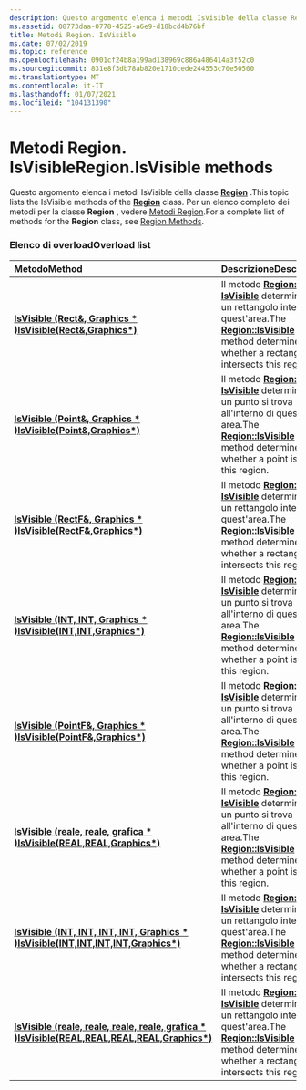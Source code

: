 ```yaml
---
description: Questo argomento elenca i metodi IsVisible della classe Region. Per un elenco completo dei metodi per la classe Region, vedere Metodi Region.
ms.assetid: 08773daa-0778-4525-a6e9-d18bcd4b76bf
title: Metodi Region. IsVisible
ms.date: 07/02/2019
ms.topic: reference
ms.openlocfilehash: 0901cf24b8a199ad138969c886a486414a3f52c0
ms.sourcegitcommit: 831e8f3db78ab820e1710cede244553c70e50500
ms.translationtype: MT
ms.contentlocale: it-IT
ms.lasthandoff: 01/07/2021
ms.locfileid: "104131390"
---
```

# <a name="regionisvisible-methods"></a><span data-ttu-id="79cfd-104">Metodi Region. IsVisible</span><span class="sxs-lookup"><span data-stu-id="79cfd-104">Region.IsVisible methods</span></span>

<span data-ttu-id="79cfd-105">Questo argomento elenca i metodi IsVisible della classe [**Region**](/windows/win32/api/gdiplusheaders/nl-gdiplusheaders-region) .</span><span class="sxs-lookup"><span data-stu-id="79cfd-105">This topic lists the IsVisible methods of the [**Region**](/windows/win32/api/gdiplusheaders/nl-gdiplusheaders-region) class.</span></span> <span data-ttu-id="79cfd-106">Per un elenco completo dei metodi per la classe **Region** , vedere [Metodi Region](-gdiplus-class-region-methods.md).</span><span class="sxs-lookup"><span data-stu-id="79cfd-106">For a complete list of methods for the **Region** class, see [Region Methods](-gdiplus-class-region-methods.md).</span></span>

### <a name="overload-list"></a><span data-ttu-id="79cfd-107">Elenco di overload</span><span class="sxs-lookup"><span data-stu-id="79cfd-107">Overload list</span></span>



| <span data-ttu-id="79cfd-108">Metodo</span><span class="sxs-lookup"><span data-stu-id="79cfd-108">Method</span></span>                                                                                                                                | <span data-ttu-id="79cfd-109">Descrizione</span><span class="sxs-lookup"><span data-stu-id="79cfd-109">Description</span></span>                                                                                                                                                                                |
|:--------------------------------------------------------------------------------------------------------------------------------------|:-------------------------------------------------------------------------------------------------------------------------------------------------------------------------------------------|
| <span data-ttu-id="79cfd-110">[**IsVisible (Rect&, Graphics \* )**](/windows/win32/api/gdiplusheaders/nf-gdiplusheaders-region-isvisible(inconstrect__inconstgraphics))</span><span class="sxs-lookup"><span data-stu-id="79cfd-110">[**IsVisible(Rect&,Graphics\*)**](/windows/win32/api/gdiplusheaders/nf-gdiplusheaders-region-isvisible(inconstrect__inconstgraphics))</span></span>                                          | <span data-ttu-id="79cfd-111">Il metodo [**Region:: IsVisible**](/windows/win32/api/gdiplusheaders/nf-gdiplusheaders-region-isvisible(inconstrect__inconstgraphics)) determina se un rettangolo interseca quest'area.</span><span class="sxs-lookup"><span data-stu-id="79cfd-111">The [**Region::IsVisible**](/windows/win32/api/gdiplusheaders/nf-gdiplusheaders-region-isvisible(inconstrect__inconstgraphics)) method determines whether a rectangle intersects this region.</span></span><br/>                            |
| <span data-ttu-id="79cfd-112">[**IsVisible (Point&, Graphics \* )**](/windows/win32/api/gdiplusheaders/nf-gdiplusheaders-region-isvisible(inconstpoint__inconstgraphics))</span><span class="sxs-lookup"><span data-stu-id="79cfd-112">[**IsVisible(Point&,Graphics\*)**](/windows/win32/api/gdiplusheaders/nf-gdiplusheaders-region-isvisible(inconstpoint__inconstgraphics))</span></span>                                       | <span data-ttu-id="79cfd-113">Il metodo [**Region:: IsVisible**](/windows/win32/api/gdiplusheaders/nf-gdiplusheaders-region-isvisible(inconstpoint__inconstgraphics)) determina se un punto si trova all'interno di questa area.</span><span class="sxs-lookup"><span data-stu-id="79cfd-113">The [**Region::IsVisible**](/windows/win32/api/gdiplusheaders/nf-gdiplusheaders-region-isvisible(inconstpoint__inconstgraphics)) method determines whether a point is inside this region.</span></span><br/>                               |
| <span data-ttu-id="79cfd-114">[**IsVisible (RectF&, Graphics \* )**](/windows/win32/api/gdiplusheaders/nf-gdiplusheaders-region-isvisible(inconstrectf__inconstgraphics))</span><span class="sxs-lookup"><span data-stu-id="79cfd-114">[**IsVisible(RectF&,Graphics\*)**](/windows/win32/api/gdiplusheaders/nf-gdiplusheaders-region-isvisible(inconstrectf__inconstgraphics))</span></span>                                        | <span data-ttu-id="79cfd-115">Il metodo [**Region:: IsVisible**](/windows/win32/api/gdiplusheaders/nf-gdiplusheaders-region-isvisible(inconstrectf__inconstgraphics)) determina se un rettangolo interseca quest'area.</span><span class="sxs-lookup"><span data-stu-id="79cfd-115">The [**Region::IsVisible**](/windows/win32/api/gdiplusheaders/nf-gdiplusheaders-region-isvisible(inconstrectf__inconstgraphics)) method determines whether a rectangle intersects this region.</span></span><br/>                           |
| <span data-ttu-id="79cfd-116">[**IsVisible (INT, INT, Graphics \* )**](/previous-versions//ms534798(v=vs.85))</span><span class="sxs-lookup"><span data-stu-id="79cfd-116">[**IsVisible(INT,INT,Graphics\*)**](/previous-versions//ms534798(v=vs.85))</span></span>                                      | <span data-ttu-id="79cfd-117">Il metodo [**Region:: IsVisible**](/previous-versions//ms534798(v=vs.85)) determina se un punto si trova all'interno di questa area.</span><span class="sxs-lookup"><span data-stu-id="79cfd-117">The [**Region::IsVisible**](/previous-versions//ms534798(v=vs.85)) method determines whether a point is inside this region.</span></span><br/>                               |
| <span data-ttu-id="79cfd-118">[**IsVisible (PointF&, Graphics \* )**](/windows/win32/api/gdiplusheaders/nf-gdiplusheaders-region-isvisible(inconstpointf__inconstgraphics))</span><span class="sxs-lookup"><span data-stu-id="79cfd-118">[**IsVisible(PointF&,Graphics\*)**](/windows/win32/api/gdiplusheaders/nf-gdiplusheaders-region-isvisible(inconstpointf__inconstgraphics))</span></span>                                     | <span data-ttu-id="79cfd-119">Il metodo [**Region:: IsVisible**](/windows/win32/api/gdiplusheaders/nf-gdiplusheaders-region-isvisible(inconstpointf__inconstgraphics)) determina se un punto si trova all'interno di questa area.</span><span class="sxs-lookup"><span data-stu-id="79cfd-119">The [**Region::IsVisible**](/windows/win32/api/gdiplusheaders/nf-gdiplusheaders-region-isvisible(inconstpointf__inconstgraphics)) method determines whether a point is inside this region.</span></span><br/>                              |
| <span data-ttu-id="79cfd-120">[**IsVisible (reale, reale, grafica \* )**](/windows/win32/api/gdiplusheaders/nf-gdiplusheaders-region-isvisible(inreal_inreal_inconstgraphics))</span><span class="sxs-lookup"><span data-stu-id="79cfd-120">[**IsVisible(REAL,REAL,Graphics\*)**](/windows/win32/api/gdiplusheaders/nf-gdiplusheaders-region-isvisible(inreal_inreal_inconstgraphics))</span></span>                                  | <span data-ttu-id="79cfd-121">Il metodo [**Region:: IsVisible**](/windows/win32/api/gdiplusheaders/nf-gdiplusheaders-region-isvisible(inreal_inreal_inconstgraphics)) determina se un punto si trova all'interno di questa area.</span><span class="sxs-lookup"><span data-stu-id="79cfd-121">The [**Region::IsVisible**](/windows/win32/api/gdiplusheaders/nf-gdiplusheaders-region-isvisible(inreal_inreal_inconstgraphics)) method determines whether a point is inside this region.</span></span><br/>                             |
| <span data-ttu-id="79cfd-122">[**IsVisible (INT, INT, INT, INT, Graphics \* )**](/windows/win32/api/gdiplusheaders/nf-gdiplusheaders-region-isvisible(inint_inint_inint_inint_inconstgraphics))</span><span class="sxs-lookup"><span data-stu-id="79cfd-122">[**IsVisible(INT,INT,INT,INT,Graphics\*)**](/windows/win32/api/gdiplusheaders/nf-gdiplusheaders-region-isvisible(inint_inint_inint_inint_inconstgraphics))</span></span>         | <span data-ttu-id="79cfd-123">Il metodo [**Region:: IsVisible**](/windows/win32/api/gdiplusheaders/nf-gdiplusheaders-region-isvisible(inint_inint_inint_inint_inconstgraphics)) determina se un rettangolo interseca quest'area.</span><span class="sxs-lookup"><span data-stu-id="79cfd-123">The [**Region::IsVisible**](/windows/win32/api/gdiplusheaders/nf-gdiplusheaders-region-isvisible(inint_inint_inint_inint_inconstgraphics)) method determines whether a rectangle intersects this region.</span></span><br/>     |
| <span data-ttu-id="79cfd-124">[**IsVisible (reale, reale, reale, reale, grafica \* )**](/windows/win32/api/gdiplusheaders/nf-gdiplusheaders-region-isvisible(inreal_inreal_inreal_inreal_inconstgraphics))</span><span class="sxs-lookup"><span data-stu-id="79cfd-124">[**IsVisible(REAL,REAL,REAL,REAL,Graphics\*)**](/windows/win32/api/gdiplusheaders/nf-gdiplusheaders-region-isvisible(inreal_inreal_inreal_inreal_inconstgraphics))</span></span> | <span data-ttu-id="79cfd-125">Il metodo [**Region:: IsVisible**](/windows/win32/api/gdiplusheaders/nf-gdiplusheaders-region-isvisible(inreal_inreal_inreal_inreal_inconstgraphics)) determina se un rettangolo interseca quest'area.</span><span class="sxs-lookup"><span data-stu-id="79cfd-125">The [**Region::IsVisible**](/windows/win32/api/gdiplusheaders/nf-gdiplusheaders-region-isvisible(inreal_inreal_inreal_inreal_inconstgraphics)) method determines whether a rectangle intersects this region.</span></span><br/> |



 

 
